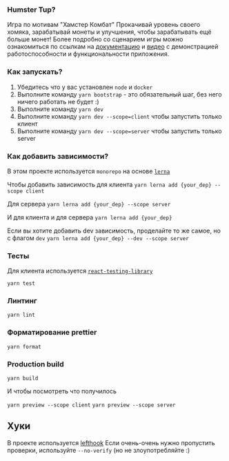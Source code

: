 ### Humster Tup?
 Игра по мотивам "Хамстер Комбат" Прокачивай уровень своего хомяка, зарабатывай монеты и улучшения, чтобы зарабатывать ещё больше монет!
 Более подробно со сценарием игры можно ознакомиться по  ссылкам на [документацию](https://github.com/Daniil8565/Game/tree/dev/packages/client/src/docs#readme) и  [видео](https://drive.google.com/file/d/1BRl0Q6Fs0ZyI7PVjAabid3sumlM5_YNK/view?usp=sharing) с демонстрацией работоспособности и функциональности приложения.

### Как запускать?

1. Убедитесь что у вас установлен `node` и `docker`
2. Выполните команду `yarn bootstrap` - это обязательный шаг, без него ничего работать не будет :)
3. Выполните команду `yarn dev`
3. Выполните команду `yarn dev --scope=client` чтобы запустить только клиент
4. Выполните команду `yarn dev --scope=server` чтобы запустить только server


### Как добавить зависимости?
В этом проекте используется `monorepo` на основе [`lerna`](https://github.com/lerna/lerna)

Чтобы добавить зависимость для клиента 
```yarn lerna add {your_dep} --scope client```

Для сервера
```yarn lerna add {your_dep} --scope server```

И для клиента и для сервера
```yarn lerna add {your_dep}```


Если вы хотите добавить dev зависимость, проделайте то же самое, но с флагом `dev`
```yarn lerna add {your_dep} --dev --scope server```


### Тесты

Для клиента используется [`react-testing-library`](https://testing-library.com/docs/react-testing-library/intro/)

```yarn test```

### Линтинг

```yarn lint```

### Форматирование prettier

```yarn format```

### Production build

```yarn build```

И чтобы посмотреть что получилось


`yarn preview --scope client`
`yarn preview --scope server`

## Хуки
В проекте используется [lefthook](https://github.com/evilmartians/lefthook)
Если очень-очень нужно пропустить проверки, используйте `--no-verify` (но не злоупотребляйте :)